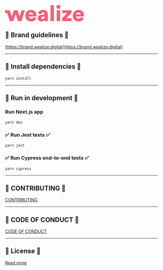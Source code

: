 ![logo](logo.png)



## 💅 Brand guidelines 💅

[https://brand.wealize.digital](https://brand.wealize.digital)

___

## 🔧 Install dependencies 🔧

```bash
yarn install
```

___

## 🚀 Run in development 🚀

### Run Next.js app

```bash
yarn dev
```

### ✅ Run Jest tests ✅

```bash
yarn jest
```

### ✅ Run Cypress end-to-end tests ✅

```bash
yarn cypress
```

___

## 👐 CONTRIBUTING 👐

[CONTRIBUTING](CONTRIBUTING.md)

___

## 🚨 CODE OF CONDUCT 🚨

[CODE OF CONDUCT](CODE_OF_CONDUCT.md)

___

## 📖 License 📖

[Read more](LICENSE)

